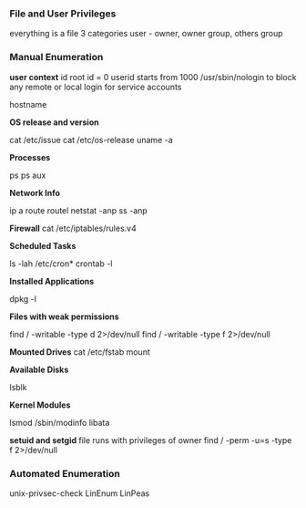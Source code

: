 ### File and User Privileges

everything is a file
3 categories user - owner, owner group, others group

### Manual Enumeration

**user context**
id
root id = 0
userid starts from 1000
/usr/sbin/nologin to block any remote or local login for service accounts

hostname

**OS release and version**

cat /etc/issue
cat /etc/os-release
uname -a

**Processes**

ps
ps aux

**Network Info**

ip a 
route
routel
netstat -anp
ss -anp

**Firewall**
cat /etc/iptables/rules.v4

**Scheduled Tasks**

ls -lah /etc/cron*
crontab -l

**Installed Applications**

dpkg -l

**Files with weak permissions**

find / -writable -type d 2>/dev/null
find / -writable -type f 2>/dev/null

**Mounted Drives**
cat /etc/fstab
mount

**Available Disks**

lsblk

**Kernel Modules**

lsmod
/sbin/modinfo libata

**setuid and setgid**
file runs with privileges of owner
find / -perm -u=s -type f 2>/dev/null


### Automated Enumeration

unix-privsec-check
LinEnum
LinPeas
